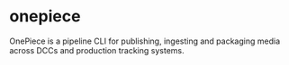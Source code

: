 # onepiece
OnePiece is a pipeline CLI for publishing, ingesting and packaging media across DCCs and production tracking systems.
